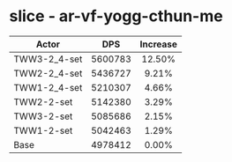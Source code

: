 # slice - ar-vf-yogg-cthun-me
| Actor | DPS | Increase |
|---|:---:|:---:|
|TWW3-2_4-set|5600783|12.50%|
|TWW2-2_4-set|5436727|9.21%|
|TWW1-2_4-set|5210307|4.66%|
|TWW2-2-set|5142380|3.29%|
|TWW3-2-set|5085686|2.15%|
|TWW1-2-set|5042463|1.29%|
|Base|4978412|0.00%|
